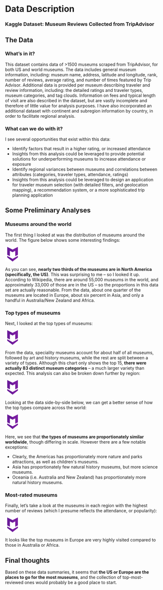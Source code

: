 # Data Description
### Kaggle Dataset: Museum Reviews Collected from TripAdvisor

## The Data

### What’s in it?
This dataset contains data of >1500 museums scraped from TripAdvisor, for both US and world museums. The data includes general museum information, including: museum name, address, latitude and longitude, rank, number of reviews, average rating, and number of times featured by Trip Advisor. Additional data is provided per museum describing traveler and review information, including: the detailed ratings and traveler types, museum categories, and tag clouds.
Information on fees and typical length of visit are also described in the dataset, but are vastly incomplete and therefore of little value for analysis purposes.
I have also incorporated an additional dataset with continent and subregion information by country, in order to facilitate regional analysis.

### What can we do with it?
I see several opportunities that exist within this data:
-	Identify factors that result in a higher rating, or increased attendance
  -	Insights from this analysis could be leveraged to provide potential solutions for underperforming museums to increase attendance or exposure
-	Identify regional variances between museums and correlations between attributes (categories, traveler types, attendance, ratings)
  -	Insights from this analysis could be leveraged to design an application for traveler museum selection (with detailed filters, and geolocation mapping), a recommendation system, or a more sophisticated trip planning application

## Some Preliminary Analyses

### Museums around the world
The first thing I looked at was the distribution of museums around the world. The figure below shows some interesting findings:

![alt text](https://github.com/adam-p/markdown-here/raw/master/src/common/images/icon48.png "Logo Title Text 1")

As you can see, **nearly two thirds of the museums are in North America (specifically, the US)**. This was surprising to me – so I looked it up. According to Wikipedia, there are around 55,000 museums in the world, and approximately 33,000 of those are in the US – so the proportions in this data set are actually reasonable. From the data, about one quarter of the museums are located in Europe, about six percent in Asia, and only a handful in Australia/New Zealand and Africa.

### Top types of museums
Next, I looked at the top types of museums:

![alt text](https://github.com/adam-p/markdown-here/raw/master/src/common/images/icon48.png "Logo Title Text 1")

From the data, speciality museums account for about half of all museums, followed by art and history museums, while the rest are split between a variety of types. Although this chart only shows the top 15, **there were actually 83 distinct museum categories** – a much larger variety than expected. This analysis can also be broken down further by region:

![alt text](https://github.com/adam-p/markdown-here/raw/master/src/common/images/icon48.png "Logo Title Text 1")

Looking at the data side-by-side below, we can get a better sense of how the top types compare across the world:

![alt text](https://github.com/adam-p/markdown-here/raw/master/src/common/images/icon48.png "Logo Title Text 1")

Here, we see that **the types of museums are proportionately similar worldwide**, though differing in scale. However there are a few notable exceptions:
- Clearly, the Americas has proportionately more nature and parks attractions, as well as children's museums.
- Asia has proportionately few natural history museums, but more science museums.
- Oceania (i.e. Australia and New Zealand) has proportionately more natural history museums.

### Most-rated museums
Finally, let’s take a look at the museums in each region with the highest number of reviews (which I presume reflects the attendance, or popularity):

![alt text](https://github.com/adam-p/markdown-here/raw/master/src/common/images/icon48.png "Logo Title Text 1")

It looks like the top museums in Europe are very highly visited compared to those in Australia or Africa.

## Final thoughts
Based on these data summaries, it seems that **the US or Europe are the places to go for the most museums**, and the collection of top-most-reviewed ones would probably be a good place to start.
